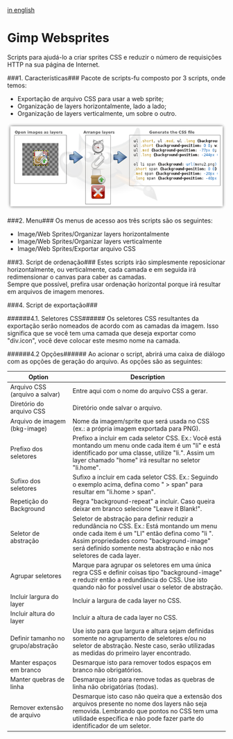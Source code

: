 [in english](README.md)

Gimp Websprites
====
Scripts para ajudá-lo a criar sprites CSS e reduzir o número de requisições HTTP na sua página de Internet.

###1. Características###
Pacote de scripts-fu composto por 3 scripts, onde temos:
* Exportação de arquivo CSS para usar a web sprite;
* Organização de layers horizontalmente, lado a lado;
* Organização de layers verticalmente, um sobre o outro.

![plugin workflow](logo.png)

###2. Menu###
Os menus de acesso aos três scripts são os seguintes:
* Image/Web Sprites/Organizar layers horizontalmente
* Image/Web Sprites/Organizar layers verticalmente
* Image/Web Sprites/Exportar arquivo CSS

###3. Script de ordenação###
Estes scripts irão simplesmente reposicionar horizontalmente, ou verticalmente, cada camada e em seguida irá redimensionar o canvas para caber as camadas.  
Sempre que possível, prefira usar ordenação horizontal porque irá resultar em arquivos de imagem menores.

###4. Script de exportação###

######4.1. Seletores CSS######
Os seletores CSS resultantes da exportação serão nomeados de acordo com as camadas da imagem. Isso significa que se você tem uma camada que deseja exportar como "div.icon", você deve colocar este mesmo nome na camada.

######4.2 Opções######
Ao acionar o script, abrirá uma caixa de diálogo com as opções de geração do arquivo. As opções são as seguintes:

Option | Description |
-------|-------------|
Arquivo CSS (arquivo a salvar) | Entre aqui com o nome do arquivo CSS a gerar.
Diretório do arquivo CSS | Diretório onde salvar o arquivo.
Arquivo de imagem (bkg-image) | Nome da imagem/sprite que será usada no CSS (ex.: a própria imagem exportada para PNG).
Prefixo dos seletores | Prefixo a incluir em cada seletor CSS. Ex.: Você está montando um menu onde cada item é um "li" e está identificado por uma classe, utilize "li.". Assim um layer chamado "home" irá resultar no seletor "li.home".
Sufixo dos seletores | Sufixo a incluir em cada seletor CSS. Ex.: Seguindo o exemplo acima, defina como " > span" para resultar em "li.home > span".
Repetição do Background | Regra "background-repeat" a incluir. Caso queira deixar em branco selecione "Leave it Blank!".
Seletor de abstração | Seletor de abstração para definir reduzir a redundância no CSS. Ex.: Está montando um menu onde cada item é um "LI" então defina como "li ". Assim propriedades como "background-image" será definido somente nesta abstração e não nos seletores de cada layer.
Agrupar seletores | Marque para agrupar os seletores em uma única regra CSS e definir coisas tipo "background-image" e reduzir então a redundância do CSS. Use isto quando não for possível usar o seletor de abstração.
Incluir largura do layer |Incluir a largura de cada layer no CSS.
Incluir altura do layer | Incluir a altura de cada layer no CSS.
Definir tamanho no grupo/abstração | Use isto para que largura e altura sejam definidas somente no agrupamento de seletores e/ou no seletor de abstração. Neste caso, serão utilizadas as medidas do primeiro layer encontrado.
Manter espaços em branco | Desmarque isto para remover todos espaços em branco não obrigatórios.
Manter quebras de linha | Desmarque isto para remove todas as quebras de linha não obrigatórias (todas).
Remover extensão de arquivo | Desmarque isto caso não queira que a extensão dos arquivos presente no nome dos layers não seja removida. Lembrando que pontos no CSS tem uma utilidade específica e não pode fazer parte do identificador de um seletor.
